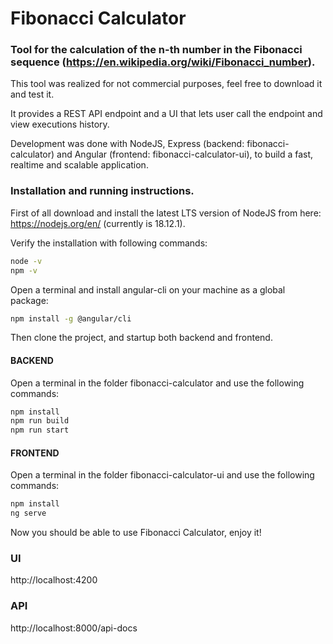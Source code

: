 # Fibonacci Calculator

### Tool for the calculation of the n-th number in the Fibonacci sequence (https://en.wikipedia.org/wiki/Fibonacci_number).

This tool was realized for not commercial purposes, feel free to download it and test it.

It provides a REST API endpoint and a UI that lets user call the endpoint and view executions history.

Development was done with NodeJS, Express (backend: fibonacci-calculator) and Angular (frontend: fibonacci-calculator-ui), to build a fast, realtime and scalable application.

### Installation and running instructions.

First of all download and install the latest LTS version of NodeJS from here: https://nodejs.org/en/ (currently is 18.12.1).

Verify the installation with following commands:

```bash
node -v
npm -v
```

Open a terminal and install angular-cli on your machine as a global package:

```bash
npm install -g @angular/cli
```

Then clone the project, and startup both backend and frontend.

#### BACKEND

Open a terminal in the folder fibonacci-calculator and use the following commands:

```bash
npm install
npm run build
npm run start
```

#### FRONTEND

Open a terminal in the folder fibonacci-calculator-ui and use the following commands:

```bash
npm install
ng serve
```

Now you should be able to use Fibonacci Calculator, enjoy it!

### UI

http://localhost:4200

### API

http://localhost:8000/api-docs
